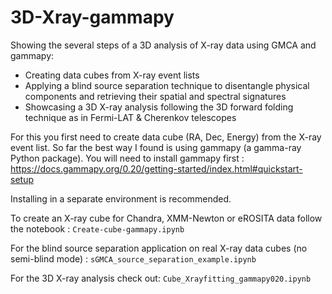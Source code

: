 # 3D-Xray-gammapy
Showing the several steps of a 3D analysis of X-ray data using GMCA and gammapy:
- Creating data cubes from X-ray event lists
- Applying a blind source separation technique to disentangle physical components and retrieving their spatial and spectral signatures
- Showcasing a 3D X-ray analysis following the 3D forward folding technique as in Fermi-LAT & Cherenkov telescopes


For this you first need to create data cube (RA, Dec, Energy) from the X-ray event list.
So far the best way I found is using gammapy (a gamma-ray Python package).
You will need to install gammapy first :  
https://docs.gammapy.org/0.20/getting-started/index.html#quickstart-setup

Installing in a separate environment is recommended.



To create an X-ray cube for Chandra, XMM-Newton or eROSITA data follow the notebook : 
`Create-cube-gammapy.ipynb` 

For the blind source separation application on real X-ray data cubes (no semi-blind mode) :
`sGMCA_source_separation_example.ipynb`  
 
 For the 3D X-ray analysis check out:
 `Cube_Xrayfitting_gammapy020.ipynb`  
 
